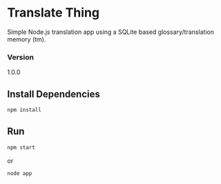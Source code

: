 # Translate Thing
Simple Node.js translation app using a SQLite based glossary/translation memory (tm). 

### Version

1.0.0


## Install Dependencies

```bash
npm install 
```


## Run

```bash
npm start
```
or
```bash
node app
```